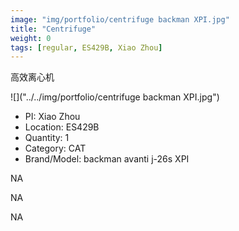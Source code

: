 ```yaml
---
image: "img/portfolio/centrifuge backman XPI.jpg"
title: "Centrifuge"
weight: 0
tags: [regular, ES429B, Xiao Zhou]
---
```


高效离心机

<!--more-->

![]("../../img/portfolio/centrifuge backman XPI.jpg")

- PI: Xiao Zhou
- Location: ES429B
- Quantity: 1
- Category: CAT
- Brand/Model: backman avanti j-26s XPI

NA

NA

NA
